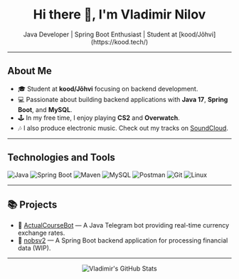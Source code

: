 <h1 align="center">Hi there 👋, I'm Vladimir Nilov</h1>

<p align="center">
  Java Developer | Spring Boot Enthusiast | Student at [kood/Jõhvi](https://kood.tech/)
</p>

---

## About Me

- 🎓 Student at **kood/Jõhvi** focusing on backend development.
- 💻 Passionate about building backend applications with **Java 17**, **Spring Boot**, and **MySQL**.
- 🕹️ In my free time, I enjoy playing **CS2** and **Overwatch**.
- 🎶 I also produce electronic music. Check out my tracks on [SoundCloud](https://soundcloud.com/dj_mirlov/popular-tracks).

---

## Technologies and Tools

![Java](https://img.shields.io/badge/Java-17-blue.svg)
![Spring Boot](https://img.shields.io/badge/Spring_Boot-3.x-brightgreen.svg)
![Maven](https://img.shields.io/badge/Maven-Build-red.svg)
![MySQL](https://img.shields.io/badge/MySQL-Database-blue.svg)
![Postman](https://img.shields.io/badge/Postman-API-orange.svg)
![Git](https://img.shields.io/badge/Git-VersionControl-lightgrey.svg)
![Linux](https://img.shields.io/badge/Linux-OS-yellow.svg)

---

## 📚 Projects

- 🔹 [ActualCourseBot](https://github.com/VladimirNilov28/ActualCourseBot) — A Java Telegram bot providing real-time currency exchange rates.
- 🔹 [nobsv2](https://github.com/VladimirNilov28/nobsv2) — A Spring Boot backend application for processing financial data (WIP).

---

<p align="center">
  <img src="https://github-readme-stats.vercel.app/api?username=VladimirNilov28&show_icons=true&hide_border=true&theme=radical&card_width=1000" alt="Vladimir's GitHub Stats">
</p>

